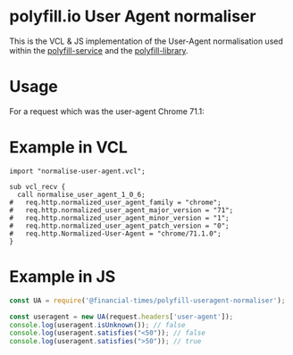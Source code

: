 # polyfill.io User Agent normaliser

This is the VCL & JS implementation of the User-Agent normalisation used within the [polyfill-service](https://github.com/Financial-Times/polyfill-service) and the [polyfill-library](https://github.com/Financial-Times/polyfill-library).

# Usage

For a request which was the user-agent Chrome 71.1:

# Example in VCL
```vcl
import "normalise-user-agent.vcl";

sub vcl_recv {
  call normalise_user_agent_1_0_6;
#   req.http.normalized_user_agent_family = "chrome";
#   req.http.normalized_user_agent_major_version = "71";
#   req.http.normalized_user_agent_minor_version = "1";
#   req.http.normalized_user_agent_patch_version = "0";
#   req.http.Normalized-User-Agent = "chrome/71.1.0";
}
```

# Example in JS

```js
const UA = require('@financial-times/polyfill-useragent-normaliser');

const useragent = new UA(request.headers['user-agent']);
console.log(useragent.isUnknown()); // false
console.log(useragent.satisfies("<50")); // false
console.log(useragent.satisfies(">50")); // true
```

